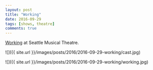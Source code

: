 ```yaml
---
layout: post
title: "Working"
date: 2016-09-29
tags: [shows, theatre]
comments: true
---
```

[Working](http://seattlemusical.org/portfolio/working) at Seattle Musical Theatre.

![]({{ site.url }}/images/posts/2016/2016-09-29-working/cast.jpg)

![]({{ site.url }}/images/posts/2016/2016-09-29-working/working.jpg)

